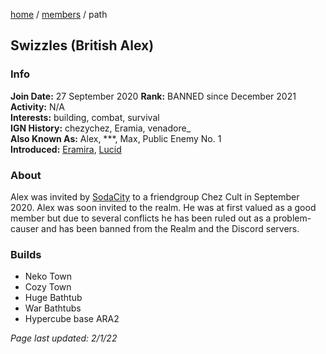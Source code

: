 [home](/) / [members](/members) / path

## Swizzles (British Alex)

### Info
**Join Date:** 27 September 2020 
**Rank:** BANNED since December 2021    
**Activity:** N/A  
**Interests:** building, combat, survival   
**IGN History:** chezychez, Eramia, venadore_  
**Also Known As:** Alex, \*\*\*, Max, Public Enemy No. 1  
**Introduced:** [Eramira](eramira), [Lucid](justin)  

### About
Alex was invited by [SodaCity](sodacity) to a friendgroup Chez Cult in September 2020. Alex was soon invited to the realm. He was at first valued as a good member but due to several conflicts he has been ruled out as a problem-causer and has been banned from the Realm and the Discord servers.

### Builds
- Neko Town
- Cozy Town
- Huge Bathtub
- War Bathtubs
- Hypercube base ARA2



*Page last updated: 2/1/22*
